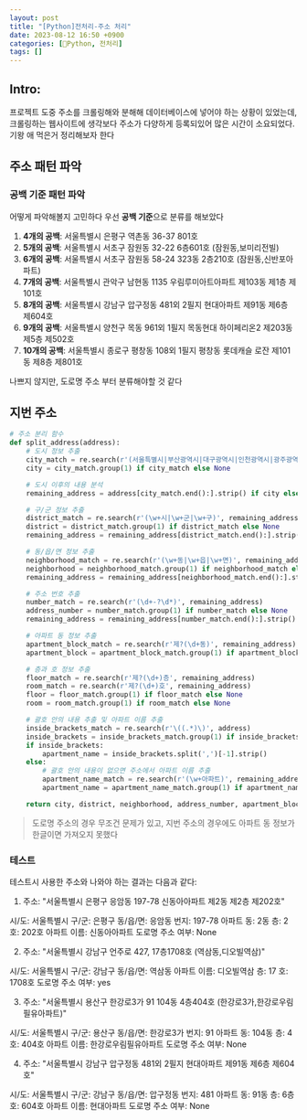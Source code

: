 ```yaml
---
layout: post
title: "[Python]전처리-주소 처리"
date: 2023-08-12 16:50 +0900
categories: [Python, 전처리]
tags: []
---
```


## Intro: 

프로젝트 도중 주소를 크롤링해와 분해해 데이터베이스에 넣어야 하는 상황이 있었는데, 크롤링하는 웹사이트에 생각보다 주소가 다양하게 등록되있어 많은 시간이 소요되었다. 기왕 애 먹은거 정리해보자 한다


## 주소 패턴 파악

### 공백 기준 패턴 파악
어떻게 파악해볼지 고민하다 우선 **공백 기준**으로 분류를 해보았다

1. **4개의 공백**: 서울특별시 은평구 역촌동 36-37 801호
2. **5개의 공백**: 서울특별시 서초구 잠원동 32-22 6층601호 (잠원동,보미리전빌)
3. **6개의 공백**: 서울특별시 서초구 잠원동 58-24 323동 2층210호 (잠원동,신반포아파트)
4. **7개의 공백**: 서울특별시 관악구 남현동 1135 우림루미아트아파트 제103동 제1층 제101호
5. **8개의 공백**: 서울특별시 강남구 압구정동 481외 2필지 현대아파트 제91동 제6층 제604호
6. **9개의 공백**: 서울특별시 양천구 목동 961외 1필지 목동현대 하이페리온2 제203동 제5층 제502호
7. **10개의 공백**: 서울특별시 종로구 평창동 108외 1필지 평창동 롯데캐슬 로잔 제101동 제8층 제801호

나쁘지 않지만, 도로명 주소 부터 분류해야할 것 같다
## 지번 주소

```python
# 주소 분리 함수
def split_address(address):
    # 도시 정보 추출
    city_match = re.search(r'(서울특별시|부산광역시|대구광역시|인천광역시|광주광역시|대전광역시|울산광역시|세종특별자치시|경기도|강원도|충청북도|충청남도|전라북도|전라남도|경상북도|경상남도|제주특별자치도)', address)
    city = city_match.group(1) if city_match else None

    # 도시 이후의 내용 분석
    remaining_address = address[city_match.end():].strip() if city else address

    # 구/군 정보 추출
    district_match = re.search(r'(\w+시|\w+군|\w+구)', remaining_address)
    district = district_match.group(1) if district_match else None
    remaining_address = remaining_address[district_match.end():].strip() if district else remaining_address

    # 동/읍/면 정보 추출
    neighborhood_match = re.search(r'(\w+동|\w+읍|\w+면)', remaining_address)
    neighborhood = neighborhood_match.group(1) if neighborhood_match else None
    remaining_address = remaining_address[neighborhood_match.end():].strip() if neighborhood else remaining_address

    # 주소 번호 추출
    number_match = re.search(r'(\d+-?\d*)', remaining_address)
    address_number = number_match.group(1) if number_match else None
    remaining_address = remaining_address[number_match.end():].strip() if address_number else remaining_address

    # 아파트 동 정보 추출
    apartment_block_match = re.search(r'제?(\d+동)', remaining_address)
    apartment_block = apartment_block_match.group(1) if apartment_block_match else None

    # 층과 호 정보 추출
    floor_match = re.search(r'제?(\d+)층', remaining_address)
    room_match = re.search(r'제?(\d+)호', remaining_address)
    floor = floor_match.group(1) if floor_match else None
    room = room_match.group(1) if room_match else None

    # 괄호 안의 내용 추출 및 아파트 이름 추출
    inside_brackets_match = re.search(r'\((.*)\)', address)
    inside_brackets = inside_brackets_match.group(1) if inside_brackets_match else None
    if inside_brackets:
        apartment_name = inside_brackets.split(',')[-1].strip()
    else:
        # 괄호 안의 내용이 없으면 주소에서 아파트 이름 추출
        apartment_name_match = re.search(r'(\w+아파트)', remaining_address)
        apartment_name = apartment_name_match.group(1) if apartment_name_match else None

    return city, district, neighborhood, address_number, apartment_block, floor, room, apartment_name

```

> 도로명 주소의 경우 무조건 문제가 있고, 지번 주소의 경우에도 아파트 동 정보가 한글이면 가져오지 못했다

### 테스트

테스트시 사용한 주소와 나와야 하는 결과는 다음과 같다:

1. 주소: "서울특별시 은평구 응암동 197-78 신동아아파트 제2동 제2층 제202호"

시/도: 서울특별시
구/군: 은평구
동/읍/면: 응암동
번지: 197-78
아파트 동: 2동
층: 2
호: 202호
아파트 이름: 신동아아파트
도로명 주소 여부: None


2. 주소: "서울특별시 강남구 언주로 427, 17층1708호 (역삼동,디오빌역삼)"

시/도: 서울특별시
구/군: 강남구
동/읍/면: 역삼동
아파트 이름: 디오빌역삼
층: 17
호: 1708호
도로명 주소 여부: yes


3. 주소: "서울특별시 용산구 한강로3가 91 104동 4층404호 (한강로3가,한강로우림필유아파트)"

시/도: 서울특별시
구/군: 용산구
동/읍/면: 한강로3가
번지: 91
아파트 동: 104동
층: 4
호: 404호
아파트 이름: 한강로우림필유아파트
도로명 주소 여부: None


4. 주소: "서울특별시 강남구 압구정동 481외 2필지 현대아파트 제91동 제6층 제604호"

시/도: 서울특별시
구/군: 강남구
동/읍/면: 압구정동
번지: 481
아파트 동: 91동
층: 6층
호: 604호
아파트 이름: 현대아파트
도로명 주소 여부: None
